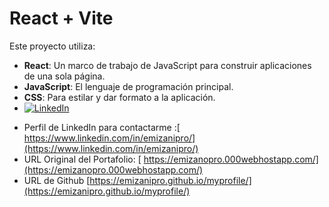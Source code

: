 # React + Vite

Este proyecto utiliza:

- **React**: Un marco de trabajo de JavaScript para construir aplicaciones de una sola página.
- **JavaScript**: El lenguaje de programación principal.
- **CSS**: Para estilar y dar formato a la aplicación.
- <a href="https://www.linkedin.com/in/emizanipro/">
    <img src="linkedin-logo.png" alt="LinkedIn">
</a>

- Perfil de LinkedIn para contactarme :[ https://www.linkedin.com/in/emizanipro/](https://www.linkedin.com/in/emizanipro/)
- URL Original del Portafolio: [ https://emizanopro.000webhostapp.com/](https://emizanopro.000webhostapp.com/)
- URL de Github [https://emizanipro.github.io/myprofile/](https://emizanipro.github.io/myprofile/)
  



